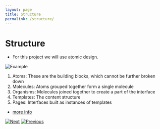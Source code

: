 ```yaml
---
layout: page
title: Structure
permalink: /structure/
---
```


# Structure

- For this project we will use atomic design.

![Example](/rntemplate.github.io/assets/atom-design.png)

1. Atoms: These are the building blocks, which cannot be further broken down
1. Molecules: Atoms grouped together form a single molecule
1. Organisms: Molecules joined together to create a part of the interface
1. Templates: The content structure
1. Pages: Interfaces built as instances of templates

- [more info](https://blog.logrocket.com/atomic-design-react-native/)


[![Next]][NextShield] [![Previous]][PreviousShield]


[Next]: https://img.shields.io/badge/-Next-blue
[NextShield]: /about.markdown

[Previous]: https://img.shields.io/badge/-Previous-blue
[PreviousShield]: https://juandmedina.github.io/rntemplate.github.io/